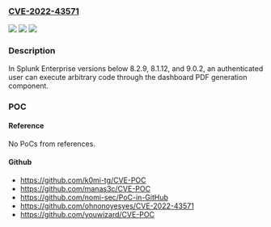 ### [CVE-2022-43571](https://cve.mitre.org/cgi-bin/cvename.cgi?name=CVE-2022-43571)
![](https://img.shields.io/static/v1?label=Product&message=Splunk%20Enterprise&color=blue)
![](https://img.shields.io/static/v1?label=Version&message=%3D%208.1%20&color=brighgreen)
![](https://img.shields.io/static/v1?label=Vulnerability&message=CWE-94%20Improper%20Control%20of%20Generation%20of%20Code%20(Code%20Injection)&color=brighgreen)

### Description

In Splunk Enterprise versions below 8.2.9, 8.1.12, and 9.0.2, an authenticated user can execute arbitrary code through the dashboard PDF generation component.

### POC

#### Reference
No PoCs from references.

#### Github
- https://github.com/k0mi-tg/CVE-POC
- https://github.com/manas3c/CVE-POC
- https://github.com/nomi-sec/PoC-in-GitHub
- https://github.com/ohnonoyesyes/CVE-2022-43571
- https://github.com/youwizard/CVE-POC

